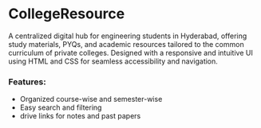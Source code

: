 # CollegeResource
A centralized digital hub for engineering students in Hyderabad, offering study materials, PYQs, and academic resources tailored to the common curriculum of private colleges. Designed with a responsive and intuitive UI using HTML and CSS for seamless accessibility and navigation.

### Features:
- Organized course-wise and semester-wise
- Easy search and filtering
- drive links for notes and past papers
